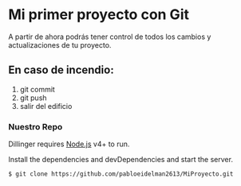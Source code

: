 # Mi primer proyecto con Git
A partir de ahora podrás tener control de todos los cambios y actualizaciones de tu proyecto.
## En caso de incendio:
1. git commit 
2. git push
3. salir del edificio

### Nuestro Repo

Dillinger requires [Node.js](https://nodejs.org/) v4+ to run.

Install the dependencies and devDependencies and start the server.

```sh
$ git clone https://github.com/pabloeidelman2613/MiProyecto.git

```
